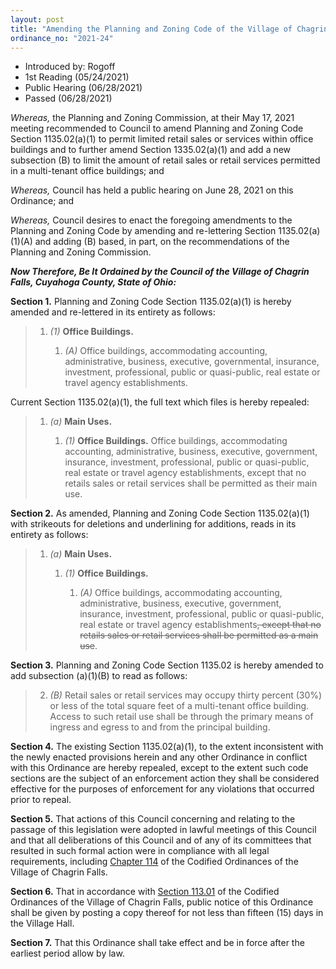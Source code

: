 ```yaml
---
layout: post
title: "Amending the Planning and Zoning Code of the Village of Chagrin Falls and Amending Section 1135.02(a)(1) and Adding New Section 1135.02(a)(1)(B)"
ordinance_no: "2021-24"
---
```


- Introduced by: Rogoff
- 1st Reading (05/24/2021)
- Public Hearing (06/28/2021)
- Passed (06/28/2021)

_Whereas,_ the Planning and Zoning Commission, at their May 17, 2021 meeting
recommended to Council to amend Planning and Zoning Code Section 1135.02(a)(1)
to permit limited retail sales or services within office buildings and to
further amend Section 1335.02(a)(1) and add a new subsection (B) to limit the
amount of retail sales or retail services permitted in a multi-tenant office
buildings; and

_Whereas,_ Council has held a public hearing on June 28, 2021 on this Ordinance;
and

_Whereas,_ Council desires to enact the foregoing amendments to the Planning and
Zoning Code by amending and re-lettering Section 1135.02(a)(1)(A) and adding (B)
based, in part, on the recommendations of the Planning and Zoning Commission.

**_Now Therefore, Be It Ordained by the Council of the Village of Chagrin Falls,
Cuyahoga County, State of Ohio:_**

**Section 1.** Planning and Zoning Code Section 1135.02(a)(1) is hereby amended
and re-lettered in its entirety as follows:

> 1. _(1)_ **Office Buildings.**
>
>     1. _(A)_ Office buildings, accommodating accounting, administrative,
>     business, executive, governmental, insurance, investment, professional,
>     public or quasi-public, real estate or travel agency establishments.

Current Section 1135.02(a)(1), the full text which files is hereby repealed:

> 1. _(a)_ **Main Uses.**
>
>     1. _(1)_ **Office Buildings.** Office buildings, accommodating accounting,
>     administrative, business, executive, government, insurance, investment,
>     professional, public or quasi-public, real estate or travel agency
>     establishments, except that no retails sales or retail services shall be
>     permitted as their main use.

**Section 2.** As amended, Planning and Zoning Code Section 1135.02(a)(1) with
strikeouts for deletions and underlining for additions, reads in its entirety as
follows:

> 1. _(a)_ **Main Uses.**
>
>     1. _(1)_ **Office Buildings.**
>
>         1. _(A)_ Office buildings, accommodating accounting, administrative,
>         business, executive, government, insurance, investment, professional,
>         public or quasi-public, real estate or travel agency
>         establishments<del>, except that no retails sales or retail services
>         shall be permitted as a main use</del>.

**Section 3.** Planning and Zoning Code Section 1135.02 is hereby amended to add
subsection (a)(1)(B) to read as follows:

> 2. _(B)_ Retail sales or retail services may occupy thirty percent (30%) or
> less of the total square feet of a multi-tenant office building. Access to
> such retail use shall be through the primary means of ingress and egress to
> and from the principal building.

**Section 4.** The existing Section 1135.02(a)(1), to the extent inconsistent
with the newly enacted provisions herein and any other Ordinance in conflict
with this Ordinance are hereby repealed, except to the extent such code sections
are the subject of an enforcement action they shall be considered effective for
the purposes of enforcement for any violations that occurred prior to repeal.

**Section 5.** That actions of this Council concerning and relating to the
passage of this legislation were adopted in lawful meetings of this Council and
that all deliberations of this Council and of any of its committees that
resulted in such formal action were in compliance with all legal requirements,
including [Chapter 114][CFCO 114] of the Codified Ordinances of the Village of
Chagrin Falls.

**Section 6.** That in accordance with [Section 113.01][CFCO 113.01] of the
Codified Ordinances of the Village of Chagrin Falls, public notice of this
Ordinance shall be given by posting a copy thereof for not less than fifteen
(15) days in the Village Hall.

**Section 7.** That this Ordinance shall take effect and be in force after the
earliest period allow by law.

[CFCO 113.01]:</chapters/chapter-113-ordinances-and-resolutions/#11301-publication-and-posting>
[CFCO 114]:</chapters/chapter-114-open-meetings>
